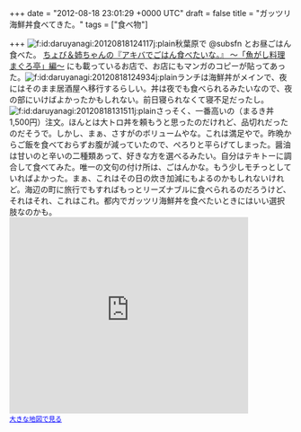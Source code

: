 
+++
date = "2012-08-18 23:01:29 +0000 UTC"
draft = false
title = "ガッツリ海鮮丼食べてきた。"
tags = ["食べ物"]

+++
<img src="http://cdn-ak.f.st-hatena.com/images/fotolife/d/daruyanagi/20120818/20120818124117.jpg" alt="f:id:daruyanagi:20120818124117j:plain" title="f:id:daruyanagi:20120818124117j:plain" class="hatena-fotolife"/>秋葉原で @subsfn とお昼ごはん食べた。 <a href="http://akiba-pc.watch.impress.co.jp/hotline/20110917/etc_comic1.html">ちょび＆姉ちゃんの『アキバでごはん食べたいな。』 〜「魚がし料理 まぐろ亭」編〜</a> にも載っているお店で、お店にもマンガのコピーが貼ってあった。<img src="http://cdn-ak.f.st-hatena.com/images/fotolife/d/daruyanagi/20120818/20120818124934.jpg" alt="f:id:daruyanagi:20120818124934j:plain" title="f:id:daruyanagi:20120818124934j:plain" class="hatena-fotolife"/>ランチは海鮮丼がメインで、夜にはそのまま居酒屋へ移行するらしい。丼は夜でも食べられるみたいなので、夜の部にいけばよかったかもしれない。前日寝られなくて寝不足だったし。<img src="http://cdn-ak.f.st-hatena.com/images/fotolife/d/daruyanagi/20120818/20120818131511.jpg" alt="f:id:daruyanagi:20120818131511j:plain" title="f:id:daruyanagi:20120818131511j:plain" class="hatena-fotolife"/>さっそく、一番高いの（まるき丼　1,500円）注文。ほんとは大トロ丼を頼もうと思ったのだけれど、品切れだったのだそうで。しかし、まぁ、さすがのボリュームやな。これは満足やで。昨晩からご飯を食べておらずお腹が減っていたので、ぺろりと平らげてしまった。醤油は甘いのと辛いの二種類あって、好きな方を選べるみたい。自分はテキトーに調合して食べてみた。唯一の文句の付け所は、ごはんかな。もう少しモチっとしていればよかった。まぁ、これはその日の炊き加減にもよるのかもしれないけれど。海辺の町に旅行でもすればもっとリーズナブルに食べられるのだろうけど、それはそれ、これはこれ。都内でガッツリ海鮮丼を食べたいときにはいい選択肢なのかも。<iframe width="425" height="350" frameborder="0" scrolling="no" marginheight="0" marginwidth="0" src="https://maps.google.co.jp/maps?ie=UTF8&amp;q=%E9%AD%9A%E3%81%8C%E3%81%97%E6%96%99%E7%90%86+%E3%81%BE%E3%81%90%E3%82%8D%E4%BA%AD&amp;fb=1&amp;gl=jp&amp;hq=%E9%AD%9A%E3%81%8C%E3%81%97%E6%96%99%E7%90%86+%E3%81%BE%E3%81%90%E3%82%8D%E4%BA%AD&amp;cid=0,0,2044038475408696175&amp;t=m&amp;brcurrent=3,0x60188c1eab102b8d:0xae1eb01fbc26375e,0&amp;ll=35.70183,139.769225&amp;spn=0.006099,0.00912&amp;z=16&amp;iwloc=A&amp;output=embed"></iframe><br/><small><a href="https://maps.google.co.jp/maps?ie=UTF8&amp;q=%E9%AD%9A%E3%81%8C%E3%81%97%E6%96%99%E7%90%86+%E3%81%BE%E3%81%90%E3%82%8D%E4%BA%AD&amp;fb=1&amp;gl=jp&amp;hq=%E9%AD%9A%E3%81%8C%E3%81%97%E6%96%99%E7%90%86+%E3%81%BE%E3%81%90%E3%82%8D%E4%BA%AD&amp;cid=0,0,2044038475408696175&amp;t=m&amp;brcurrent=3,0x60188c1eab102b8d:0xae1eb01fbc26375e,0&amp;ll=35.70183,139.769225&amp;spn=0.006099,0.00912&amp;z=16&amp;iwloc=A&amp;source=embed" style="color:#0000FF;text-align:left">大きな地図で見る</a></small>


